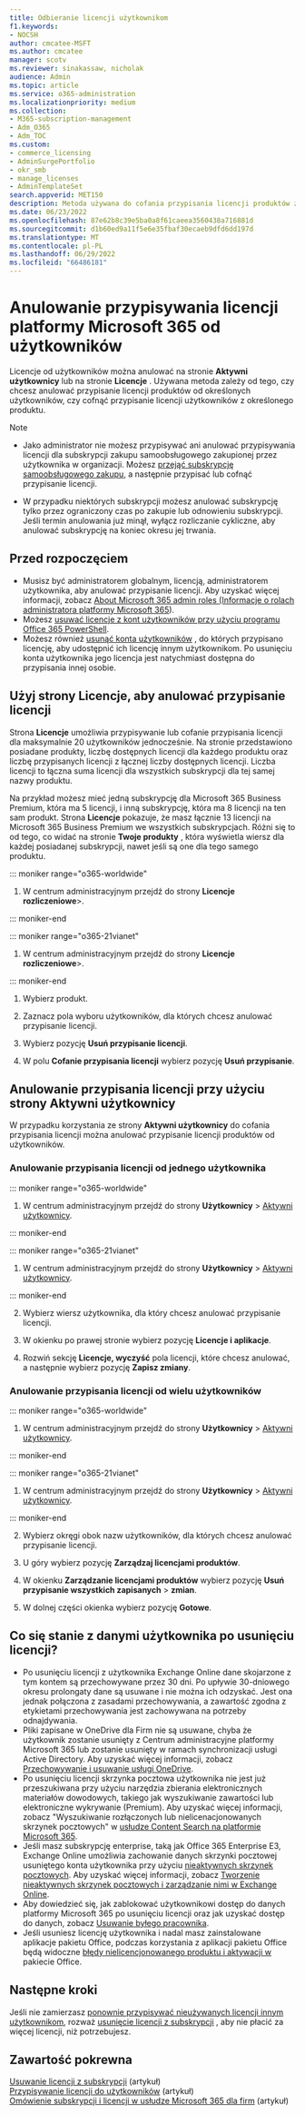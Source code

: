 ```yaml
---
title: Odbieranie licencji użytkownikom
f1.keywords:
- NOCSH
author: cmcatee-MSFT
ms.author: cmcatee
manager: scotv
ms.reviewer: sinakassaw, nicholak
audience: Admin
ms.topic: article
ms.service: o365-administration
ms.localizationpriority: medium
ms.collection:
- M365-subscription-management
- Adm_O365
- Adm_TOC
ms.custom:
- commerce_licensing
- AdminSurgePortfolio
- okr_smb
- manage_licenses
- AdminTemplateSet
search.appverid: MET150
description: Metoda używana do cofania przypisania licencji produktów zależy od tego, czy nie przypisano licencji od określonych użytkowników, czy od określonego produktu.
ms.date: 06/23/2022
ms.openlocfilehash: 87e62b8c39e5ba0a8f61caeea3560438a716881d
ms.sourcegitcommit: d1b60ed9a11f5e6e35fbaf30ecaeb9dfd6dd197d
ms.translationtype: MT
ms.contentlocale: pl-PL
ms.lasthandoff: 06/29/2022
ms.locfileid: "66486181"
---
```

# <a name="unassign-microsoft-365-licenses-from-users"></a>Anulowanie przypisywania licencji platformy Microsoft 365 od użytkowników

Licencje od użytkowników można anulować na stronie **Aktywni użytkownicy** lub na stronie **Licencje** . Używana metoda zależy od tego, czy chcesz anulować przypisanie licencji produktów od określonych użytkowników, czy cofnąć przypisanie licencji użytkowników z określonego produktu.

> [!NOTE]
> 
> - Jako administrator nie możesz przypisywać ani anulować przypisywania licencji dla subskrypcji zakupu samoobsługowego zakupionej przez użytkownika w organizacji. Możesz [przejąć subskrypcję samoobsługowego zakupu](../../commerce/subscriptions/manage-self-service-purchases-admins.md#take-over-a-self-service-purchase-subscription), a następnie przypisać lub cofnąć przypisanie licencji.
> 
> - W przypadku niektórych subskrypcji możesz anulować subskrypcję tylko przez ograniczony czas po zakupie lub odnowieniu subskrypcji. Jeśli termin anulowania już minął, wyłącz rozliczanie cykliczne, aby anulować subskrypcję na koniec okresu jej trwania.

## <a name="before-you-begin"></a>Przed rozpoczęciem

- Musisz być administratorem globalnym, licencją, administratorem użytkownika, aby anulować przypisanie licencji. Aby uzyskać więcej informacji, zobacz [About Microsoft 365 admin roles (Informacje o rolach administratora platformy Microsoft 365](../add-users/about-admin-roles.md)).
- Możesz [usuwać licencje z kont użytkowników przy użyciu programu Office 365 PowerShell](../../enterprise/remove-licenses-from-user-accounts-with-microsoft-365-powershell.md).
- Możesz również [usunąć konta użytkowników](../add-users/delete-a-user.md) , do których przypisano licencję, aby udostępnić ich licencję innym użytkownikom. Po usunięciu konta użytkownika jego licencja jest natychmiast dostępna do przypisania innej osobie.

## <a name="use-the-licenses-page-to-unassign-licenses"></a>Użyj strony Licencje, aby anulować przypisanie licencji

Strona **Licencje** umożliwia przypisywanie lub cofanie przypisania licencji dla maksymalnie 20 użytkowników jednocześnie. Na stronie przedstawiono posiadane produkty, liczbę dostępnych licencji dla każdego produktu oraz liczbę przypisanych licencji z łącznej liczby dostępnych licencji. Liczba licencji to łączna suma licencji dla wszystkich subskrypcji dla tej samej nazwy produktu.

Na przykład możesz mieć jedną subskrypcję dla Microsoft 365 Business Premium, która ma 5 licencji, i inną subskrypcję, która ma 8 licencji na ten sam produkt. Strona **Licencje** pokazuje, że masz łącznie 13 licencji na Microsoft 365 Business Premium we wszystkich subskrypcjach. Różni się to od tego, co widać na stronie **Twoje produkty** , która wyświetla wiersz dla każdej posiadanej subskrypcji, nawet jeśli są one dla tego samego produktu.

::: moniker range="o365-worldwide"

1. W centrum administracyjnym przejdź do strony **Licencje rozliczeniowe**\>.<a href="https://go.microsoft.com/fwlink/p/?linkid=842264" target="_blank"></a>

::: moniker-end

::: moniker range="o365-21vianet"

1. W centrum administracyjnym przejdź do strony **Licencje rozliczeniowe**\>.<a href="https://go.microsoft.com/fwlink/p/?linkid=850625" target="_blank"></a>

::: moniker-end

1. Wybierz produkt.

2. Zaznacz pola wyboru użytkowników, dla których chcesz anulować przypisanie licencji.

3. Wybierz pozycję **Usuń przypisanie licencji**.

4. W polu **Cofanie przypisania licencji** wybierz pozycję **Usuń przypisanie**.

## <a name="use-the-active-users-page-to-unassign-licenses"></a>Anulowanie przypisania licencji przy użyciu strony Aktywni użytkownicy

W przypadku korzystania ze strony **Aktywni użytkownicy** do cofania przypisania licencji można anulować przypisanie licencji produktów od użytkowników.

### <a name="unassign-licenses-from-one-user"></a>Anulowanie przypisania licencji od jednego użytkownika

::: moniker range="o365-worldwide"

1. W centrum administracyjnym przejdź do strony **Użytkownicy** \> <a href="https://go.microsoft.com/fwlink/p/?linkid=834822" target="_blank">Aktywni użytkownicy</a>.

::: moniker-end

::: moniker range="o365-21vianet"

1. W centrum administracyjnym przejdź do strony **Użytkownicy** \> <a href="https://go.microsoft.com/fwlink/p/?linkid=850628" target="_blank">Aktywni użytkownicy</a>.

::: moniker-end

2. Wybierz wiersz użytkownika, dla który chcesz anulować przypisanie licencji.

3. W okienku po prawej stronie wybierz pozycję **Licencje i aplikacje**.

4. Rozwiń sekcję **Licencje, wyczyść** pola licencji, które chcesz anulować, a następnie wybierz pozycję **Zapisz zmiany**.

### <a name="unassign-licenses-from-multiple-users"></a>Anulowanie przypisania licencji od wielu użytkowników

::: moniker range="o365-worldwide"

1. W centrum administracyjnym przejdź do strony **Użytkownicy** \> <a href="https://go.microsoft.com/fwlink/p/?linkid=834822" target="_blank">Aktywni użytkownicy</a>.

::: moniker-end

::: moniker range="o365-21vianet"

1. W centrum administracyjnym przejdź do strony **Użytkownicy** \> <a href="https://go.microsoft.com/fwlink/p/?linkid=850628" target="_blank">Aktywni użytkownicy</a>.

::: moniker-end

2. Wybierz okręgi obok nazw użytkowników, dla których chcesz anulować przypisanie licencji.

3. U góry wybierz pozycję **Zarządzaj licencjami produktów**.

4. W okienku **Zarządzanie licencjami produktów** wybierz pozycję **Usuń przypisanie wszystkich zapisanych** > **zmian**.

5. W dolnej części okienka wybierz pozycję **Gotowe**.  

## <a name="what-happens-to-a-users-data-when-you-remove-their-license"></a>Co się stanie z danymi użytkownika po usunięciu licencji?

- Po usunięciu licencji z użytkownika Exchange Online dane skojarzone z tym kontem są przechowywane przez 30 dni. Po upływie 30-dniowego okresu prolongaty dane są usuwane i nie można ich odzyskać. Jest ona jednak połączona z zasadami przechowywania, a zawartość zgodna z etykietami przechowywania jest zachowywana na potrzeby odnajdywania.
- Pliki zapisane w OneDrive dla Firm nie są usuwane, chyba że użytkownik zostanie usunięty z Centrum administracyjne platformy Microsoft 365 lub zostanie usunięty w ramach synchronizacji usługi Active Directory. Aby uzyskać więcej informacji, zobacz [Przechowywanie i usuwanie usługi OneDrive](/onedrive/retention-and-deletion).
- Po usunięciu licencji skrzynka pocztowa użytkownika nie jest już przeszukiwana przy użyciu narzędzia zbierania elektronicznych materiałów dowodowych, takiego jak wyszukiwanie zawartości lub elektroniczne wykrywanie (Premium). Aby uzyskać więcej informacji, zobacz "Wyszukiwanie rozłączonych lub nielicenacjonowanych skrzynek pocztowych" w [usłudze Content Search na platformie Microsoft 365](../../compliance/content-search.md).
- Jeśli masz subskrypcję enterprise, taką jak Office 365 Enterprise E3, Exchange Online umożliwia zachowanie danych skrzynki pocztowej usuniętego konta użytkownika przy użyciu [nieaktywnych skrzynek pocztowych](../../compliance/inactive-mailboxes-in-office-365.md). Aby uzyskać więcej informacji, zobacz [Tworzenie nieaktywnych skrzynek pocztowych i zarządzanie nimi w Exchange Online](../../compliance/create-and-manage-inactive-mailboxes.md).
- Aby dowiedzieć się, jak zablokować użytkownikowi dostęp do danych platformy Microsoft 365 po usunięciu licencji oraz jak uzyskać dostęp do danych, zobacz [Usuwanie byłego pracownika](../add-users/remove-former-employee.md).
- Jeśli usuniesz licencję użytkownika i nadal masz zainstalowane aplikacje pakietu Office, podczas korzystania z aplikacji pakietu Office będą widoczne [błędy nielicencjonowanego produktu i aktywacji w](https://support.microsoft.com/office/0d23d3c0-c19c-4b2f-9845-5344fedc4380) pakiecie Office.

## <a name="next-steps"></a>Następne kroki

Jeśli nie zamierzasz [ponownie przypisywać nieużywanych licencji innym użytkownikom](../../managed-desktop/get-started/assign-licenses.md), rozważ [usunięcie licencji z subskrypcji](../../commerce/licenses/buy-licenses.md) , aby nie płacić za więcej licencji, niż potrzebujesz.

## <a name="related-content"></a>Zawartość pokrewna

[Usuwanie licencji z subskrypcji](../../commerce/licenses/buy-licenses.md) (artykuł)\
[Przypisywanie licencji do użytkowników](assign-licenses-to-users.md) (artykuł)\
[Omówienie subskrypcji i licencji w usłudze Microsoft 365 dla firm](../../commerce/licenses/subscriptions-and-licenses.md) (artykuł)
